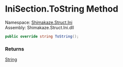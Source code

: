 # IniSection.ToString Method
Namespace: [Shimakaze.Struct.Ini](Shimakaze.Struct.Ini/Shimakaze.Struct.Ini.md)  
Assembly: Shimakaze.Struct.Ini.dll  

```csharp
public override string ToString();
```

### Returns
[String](//docs.microsoft.com/zh-cn/dotnet/api/system.string)
